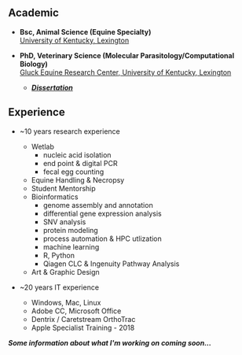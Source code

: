 ## Academic
- **Bsc, Animal Science (Equine Specialty)**\
[University of Kentucky, Lexington](https://www.uky.edu/)

- **PhD, Veterinary Science (Molecular Parasitology/Computational Biology)**\
[Gluck Equine Research Center, University of Kentucky, Lexington](https://gluck.ca.uky.edu/)
  - ***[Dissertation](https://uknowledge.uky.edu/gluck_etds/67/)***

## Experience
- ~10 years research experience
  - Wetlab
    - nucleic acid isolation  
    - end point & digital PCR
    - fecal egg counting
  - Equine Handling & Necropsy
  - Student Mentorship
  - Bioinformatics
    - genome assembly and annotation
    - differential gene expression analysis
    - SNV analysis
    - protein modeling
    - process automation & HPC utlization
    - machine learning
    - R, Python
    - Qiagen CLC & Ingenuity Pathway Analysis
  - Art & Graphic Design
    
- ~20 years IT experience
  - Windows, Mac, Linux
  - Adobe CC, Microsoft Office
  - Dentrix / Caretstream OrthoTrac
  - Apple Specialist Training - 2018

***Some information about what I'm working on coming soon...***
